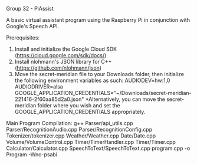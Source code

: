 Group 32 - PiAssist

A basic virtual assistant program using the Raspberry Pi in conjunction with Google's Speech API.

Prerequisites:
1. Install and initialize the Google Cloud SDK (https://cloud.google.com/sdk/docs/)
2. Install nlohmann's JSON library for C++ (https://github.com/nlohmann/json)
3. Move the secret-meridian file to your Downloads folder, then initialize the following environment variables as such:
	AUDIODEV=hw:1,0
	AUDIODRIVER=alsa
	GOOGLE_APPLICATION_CREDENTIALS="~/Downloads/secret-meridian-221416-2f60aa85d2a0.json"
	*Alternatively, you can move the secret-meridian folder where you wish and set the GOOGLE_APPLICATION_CREDENTIALS appropriately.

Main Program Compilation:
g++ Parser/api_utils.cpp Parser/RecognitionAudio.cpp Parser/RecognitionConfig.cpp Tokenizer/tokenizer.cpp Weather/Weather.cpp Date/Date.cpp Volume/VolumeControl.cpp Timer/TimerHandler.cpp Timer/Timer.cpp Calculator/Calculator.cpp SpeechToText/SpeechToText.cpp program.cpp -o Program -Wno-psabi
